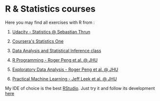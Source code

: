 R & Statistics courses
====

Here you may find all exercises with R from :

1.  [Udacity - Statistics @ Sebastian Thrun](https://www.udacity.com/course/st101)
2.  [Coursera's Statistics One](https://class.coursera.org/stats1-002/class)
3.  [Data Analysis and Statistical Inference class](https://www.coursera.org/course/statistics)

4.  [R Programming - Roger Peng et al. @ JHU](https://www.coursera.org/course/rprog)
5.  [Exploratory Data Analysis - Roger Peng et al. @ JHU](https://www.coursera.org/course/exdata)
6.  [Practical Machine Learning - Jeff Leek et al. @ JHU](https://www.coursera.org/course/predmachlearn)

My IDE of choice is the best [RStudio](http://www.rstudio.com/). Just try it and follow its development [here](https://www.github.com/rstudio/rstudio) 
